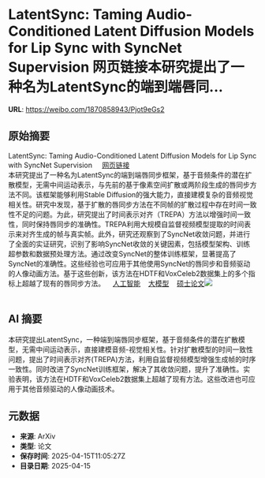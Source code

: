 # LatentSync: Taming Audio-Conditioned Latent Diffusion Models for Lip Sync with SyncNet Supervision 网页链接本研究提出了一种名为LatentSync的端到端唇同...

**URL**: https://weibo.com/1870858943/Pjot9eGs2

## 原始摘要

LatentSync: Taming Audio-Conditioned Latent Diffusion Models for Lip Sync with SyncNet Supervision <a href="https://weibo.cn/sinaurl?u=https%3A%2F%2Fwww.aminer.cn%2Fpub%2F675ba34bae8580e7ff21df01%2Flatentsync-taming-audio-conditioned-latent-diffusion-models-for-lip-sync-with-syncnet" data-hide=""><span class="url-icon"><img style="width: 1rem;height: 1rem" src="https://h5.sinaimg.cn/upload/2015/09/25/3/timeline_card_small_web_default.png" referrerpolicy="no-referrer"></span><span class="surl-text">网页链接</span></a><br>本研究提出了一种名为LatentSync的端到端唇同步框架，基于音频条件的潜在扩散模型，无需中间运动表示，与先前的基于像素空间扩散或两阶段生成的唇同步方法不同。该框架能够利用Stable Diffusion的强大能力，直接建模复杂的音频视觉相关性。研究中发现，基于扩散的唇同步方法在不同帧的扩散过程中存在时间一致性不足的问题。为此，研究提出了时间表示对齐（TREPA）方法以增强时间一致性，同时保持唇同步的准确性。TREPA利用大规模自监督视频模型提取的时间表示来对齐生成的帧与真实帧。此外，研究还观察到了SyncNet收敛问题，并进行了全面的实证研究，识别了影响SyncNet收敛的关键因素，包括模型架构、训练超参数和数据预处理方法。通过改变SyncNet的整体训练框架，显著提高了SyncNet的准确性。这些经验也可应用于其他使用SyncNet的唇同步和音频驱动的人像动画方法。基于这些创新，该方法在HDTF和VoxCeleb2数据集上的多个指标上超越了现有的唇同步方法。<a href="https://m.weibo.cn/p/index?extparam=%E4%BA%BA%E5%B7%A5%E6%99%BA%E8%83%BD&amp;containerid=100808f068f0dad74789bee210163c40a4b50d" data-hide=""><span class="url-icon"><img style="width: 1rem;height: 1rem" src="https://n.sinaimg.cn/photo/5213b46e/20180926/timeline_card_small_super_default.png" referrerpolicy="no-referrer"></span><span class="surl-text">人工智能</span></a><a href="https://m.weibo.cn/p/index?extparam=%E5%A4%A7%E6%A8%A1%E5%9E%8B&amp;containerid=1008082dc9b4e036056e2a00e5499db67ddd30" data-hide=""><span class="url-icon"><img style="width: 1rem;height: 1rem" src="https://n.sinaimg.cn/photo/5213b46e/20180926/timeline_card_small_super_default.png" referrerpolicy="no-referrer"></span><span class="surl-text">大模型</span></a><a href="https://m.weibo.cn/p/index?extparam=%E7%A1%95%E5%A3%AB%E8%AE%BA%E6%96%87&amp;containerid=1008084cacf38f5903dc7b04550404d0bd3608" data-hide=""><span class="url-icon"><img style="width: 1rem;height: 1rem" src="https://n.sinaimg.cn/photo/5213b46e/20180926/timeline_card_small_super_default.png" referrerpolicy="no-referrer"></span><span class="surl-text">硕士论文</span></a><img style="" src="https://tvax2.sinaimg.cn/large/6f830abfly1hzn8lwp5a6j21n90z1b29.jpg" referrerpolicy="no-referrer"><br><br>

## AI 摘要

本研究提出LatentSync，一种端到端唇同步框架，基于音频条件的潜在扩散模型，无需中间运动表示，直接建模音频-视觉相关性。针对扩散模型的时间一致性问题，提出了时间表示对齐(TREPA)方法，利用自监督视频模型增强生成帧的时序一致性。同时改进了SyncNet训练框架，解决了其收敛问题，提升了准确性。实验表明，该方法在HDTF和VoxCeleb2数据集上超越了现有方法。这些改进也可应用于其他音频驱动的人像动画技术。

## 元数据

- **来源**: ArXiv
- **类型**: 论文
- **保存时间**: 2025-04-15T11:05:27Z
- **目录日期**: 2025-04-15
